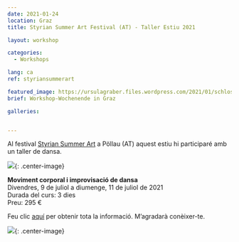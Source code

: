 ```yaml
---
date: 2021-01-24
location: Graz
title: Styrian Summer Art Festival (AT) - Taller Estiu 2021

layout: workshop

categories:
  - Workshops

lang: ca
ref: styriansummerart

featured_image: https://ursulagraber.files.wordpress.com/2021/01/schloss-poellau.jpeg
brief: Workshop-Wochenende in Graz

galleries:


---
```

Al festival <a href="http://www.styriansummerart.at/kurse/koerperbewegungen-und-tanz-improvisation-mit-ursula-graber/">Styrian Summer Art</a> a Pöllau (AT) aquest estiu hi participaré amb un taller de dansa.   

![](https://ursulagraber.files.wordpress.com/2021/01/schloss-poellau.jpeg){: .center-image}   

 <b>Moviment corporal i improvisació de dansa</b>
 <br>
Divendres, 9 de juliol a diumenge, 11 de juliol de 2021
<br>
Durada del curs: 3 dies
<br>
Preu: 295 €   





Feu clic <a href="http://www.styriansummerart.at/kurse/koerperbewegungen-und-tanz-improvisation-mit-ursula-graber/">aquí</a> per obtenir tota la informació. M’agradarà conèixer-te.



![](https://ursulagraber.files.wordpress.com/2020/11/dscf4001.jpg?w=300&fit=crop){: .center-image}
